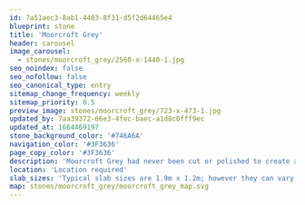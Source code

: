 ```yaml
---
id: 7a51aec3-8ab1-4403-8f31-d5f2d64465e4
blueprint: stone
title: 'Moorcroft Grey'
header: carousel
image_carousel:
  - stones/moorcroft_grey/2560-x-1440-1.jpg
seo_noindex: false
seo_nofollow: false
seo_canonical_type: entry
sitemap_change_frequency: weekly
sitemap_priority: 0.5
preview_image: stones/moorcroft_grey/723-x-473-1.jpg
updated_by: 7aa39372-66e3-4fec-baec-a1d8c0fff9ec
updated_at: 1664469197
stone_background_color: '#746A6A'
navigation_color: '#3F3636'
page_copy_color: '#3F3636'
description: 'Moorcroft Grey had never been cut or polished to create a marble until Britannicus did so. Quarried in Plymouth this gentle grey stone is naturally infused with gold, pink and white mineralization, and has been compared by one Italian marble expert as the British answer to a grey ‘Portoro’. There will be natural colour variations from block to block.'
location: 'Location required'
slab_sizes: 'Typical slab sizes are 1.9m x 1.2m; however they can vary.'
map: stones/moorcroft_grey/moorcroft_grey_map.svg
---
```

